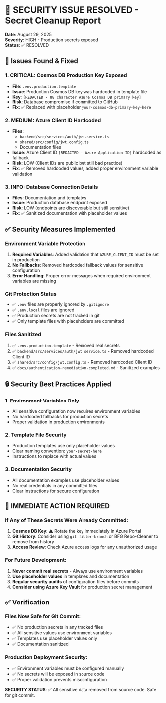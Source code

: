# 🚨 SECURITY ISSUE RESOLVED - Secret Cleanup Report

**Date**: August 29, 2025  
**Severity**: HIGH - Production secrets exposed  
**Status**: ✅ RESOLVED

## 🚨 Issues Found & Fixed

### 1. **CRITICAL**: Cosmos DB Production Key Exposed

- **File**: `.env.production.template`
- **Issue**: Production Cosmos DB key was hardcoded in template file
- **Key**: `[REDACTED - 88 character Azure Cosmos DB primary key]`
- **Risk**: Database compromise if committed to GitHub
- **Fix**: ✅ Replaced with placeholder `your-cosmos-db-primary-key-here`

### 2. **MEDIUM**: Azure Client ID Hardcoded

- **Files**:
  - `backend/src/services/auth/jwt.service.ts`
  - `shared/src/config/jwt.config.ts`
  - Documentation files
- **Issue**: Azure Client ID `[REDACTED - Azure Application ID]` hardcoded as fallback
- **Risk**: LOW (Client IDs are public but still bad practice)
- **Fix**: ✅ Removed hardcoded values, added proper environment variable validation

### 3. **INFO**: Database Connection Details

- **Files**: Documentation and templates
- **Issue**: Production database endpoint exposed
- **Risk**: LOW (endpoints are discoverable but still sensitive)
- **Fix**: ✅ Sanitized documentation with placeholder values

## ✅ Security Measures Implemented

### Environment Variable Protection

1. **Required Variables**: Added validation that `AZURE_CLIENT_ID` must be set in production
2. **No Fallbacks**: Removed hardcoded fallback values for sensitive configuration
3. **Error Handling**: Proper error messages when required environment variables are missing

### Git Protection Status

- ✅ `.env` files are properly ignored by `.gitignore`
- ✅ `.env.local` files are ignored
- ✅ Production secrets are not tracked in git
- ✅ Only template files with placeholders are committed

### Files Sanitized

1. ✅ `.env.production.template` - Removed real secrets
2. ✅ `backend/src/services/auth/jwt.service.ts` - Removed hardcoded Client ID
3. ✅ `shared/src/config/jwt.config.ts` - Removed hardcoded Client ID
4. ✅ `docs/authentication-remediation-completed.md` - Sanitized examples

## 🔒 Security Best Practices Applied

### 1. Environment Variables Only

- All sensitive configuration now requires environment variables
- No hardcoded fallbacks for production secrets
- Proper validation in production environments

### 2. Template File Security

- Production templates use only placeholder values
- Clear naming convention: `your-secret-here`
- Instructions to replace with actual values

### 3. Documentation Security

- All documentation examples use placeholder values
- No real credentials in any committed files
- Clear instructions for secure configuration

## 🚨 IMMEDIATE ACTION REQUIRED

### If Any of These Secrets Were Already Committed:

1. **Cosmos DB Key**: ⚠️ Rotate the key immediately in Azure Portal
2. **Git History**: Consider using `git filter-branch` or BFG Repo-Cleaner to remove from history
3. **Access Review**: Check Azure access logs for any unauthorized usage

### For Future Development:

1. **Never commit real secrets** - Always use environment variables
2. **Use placeholder values** in templates and documentation
3. **Regular security audits** of configuration files before commits
4. **Consider using Azure Key Vault** for production secret management

## ✅ Verification

### Files Now Safe for Git Commit:

- ✅ No production secrets in any tracked files
- ✅ All sensitive values use environment variables
- ✅ Templates use placeholder values only
- ✅ Documentation sanitized

### Production Deployment Security:

- ✅ Environment variables must be configured manually
- ✅ No secrets will be exposed in source code
- ✅ Proper validation prevents misconfiguration

**SECURITY STATUS**: ✅ All sensitive data removed from source code. Safe for git commit.
